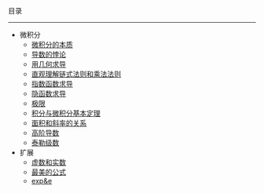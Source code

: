 目录

***

- 微积分
    - [微积分的本质](/mathematical-theory/calculus/nature-of-calculus.md)
    - [导数的悖论](/mathematical-theory/calculus/paradox-of-derivatives.md)
    - [用几何求导](/mathematical-theory/calculus/geometric-derivation.md)
    - [直观理解链式法则和乘法法则](/mathematical-theory/calculus/chain-rule-multiplication-rule.md)
    - [指数函数求导](/mathematical-theory/calculus/exponential-function-derivation.md)
    - [隐函数求导](/mathematical-theory/calculus/implicit-function-derivation.md)
    - [极限](/mathematical-theory/calculus/limit.md)
    - [积分与微积分基本定理](/mathematical-theory/calculus/integration-and-calculus.md)
    - [面积和斜率的关系](/mathematical-theory/calculus/area-and-slope.md)
    - [高阶导数](/mathematical-theory/calculus/higher-order-derivative.md)
    - [泰勒级数](/mathematical-theory/calculus/taylor-series.md)
- 扩展
    - [虚数和实数](/mathematical-theory/expand/imaginary-and-real-numbers.md)
    - [最美的公式](/mathematical-theory/expand/euler-formula.md)
    - [exp&e](/mathematical-theory/expand/exp-e.md)